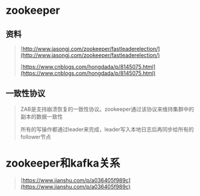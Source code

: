 # zookeeper

## 资料

> [http://www.jasongj.com/zookeeper/fastleaderelection/](http://www.jasongj.com/zookeeper/fastleaderelection/)
>
> [https://www.cnblogs.com/hongdada/p/8145075.html](https://www.cnblogs.com/hongdada/p/8145075.html)

## 一致性协议

> ZAB是支持崩溃恢复的一致性协议。zookeeper通过该协议来维持集群中的副本的数据一致性
>
> 所有的写操作都通过leader来完成，leader写入本地日志后再同步给所有的follower节点

# zookeeper和kafka关系

> [https://www.jianshu.com/p/a036405f989c](https://www.jianshu.com/p/a036405f989c)



